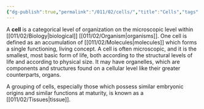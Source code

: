 ```yaml
---
{"dg-publish":true,"permalink":"/011/02/cells/","title":"Cells","tags":["BIOL305","BIOL412","BIOL422"],"noteIcon":"1","created":"2024-10-19T20:27:19.028-07:00","updated":"2024-10-03T23:24:33.531-07:00"}
---
```


A **cell** is a categorical level of organization on the microscopic level within [[011/02/Biology\|biological]] [[011/02/Organism\|organisms]]. One cell is defined as an accumulation of [[011/02/Molecules\|molecules]] which forms a single functioning, living concept. A cell is often microscopic, and it is the smallest, most basic form of life, both according to the structural levels of life and according to physical size. It may have organelles, which are components and structures found on a cellular level like their greater counterparts, organs.

A grouping of cells, especially those which possess similar embryonic origins and similar functions at maturity, is known as a [[011/02/Tissues\|tissue]].